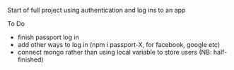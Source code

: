 Start of full project using authentication and log ins to an app

To Do
- finish passport log in
- add other ways to log in (npm i passport-X, for facebook, google etc)
- connect mongo rather than using local variable to store users (NB: half-finished)

